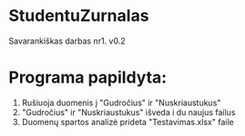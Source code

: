 # StudentuZurnalas
Savarankiškas darbas nr1.
v0.2

# Programa papildyta:

1. Rušiuoja duomenis į "Gudročius" ir "Nuskriaustukus"
2. "Gudročius" ir "Nuskriaustukus" išveda i du naujus failus
3. Duomenų spartos analizė prideta "Testavimas.xlsx" faile
